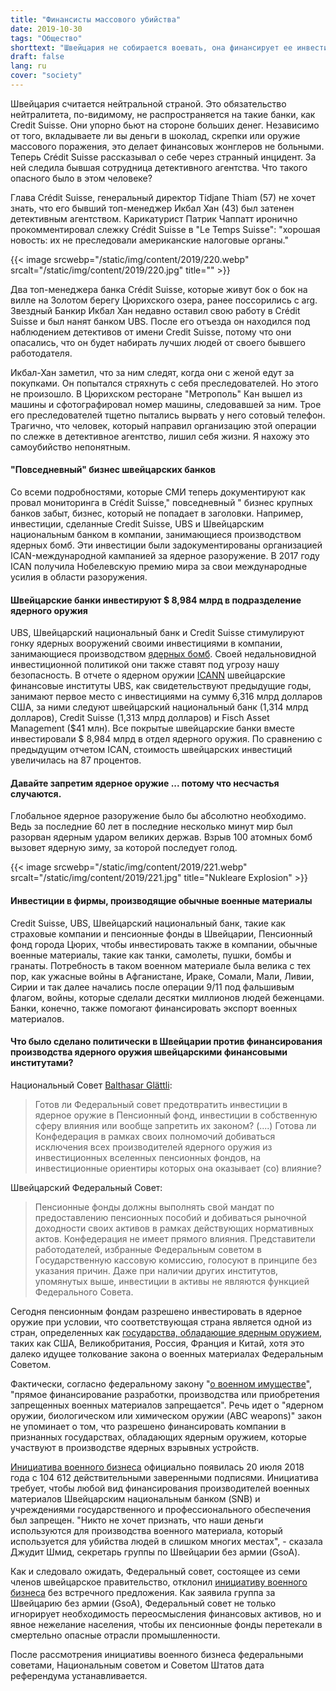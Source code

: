 ```yaml
---
title: "Финансисты массового убийства"
date: 2019-10-30
tags: "Общество"
shorttext: "Швейцария не собирается воевать, она финансирует ее инвестициями почти в 9 миллиардов долларов в ядерное оружие."
draft: false
lang: ru
cover: "society"
---
```


Швейцария считается нейтральной страной. Это обязательство нейтралитета, по-видимому, не распространяется на такие банки, как Credit Suisse. Они упорно бьют на стороне больших денег. Независимо от того, вкладываете ли вы деньги в шоколад, скрепки или оружие массового поражения, это делает финансовых жонглеров не больными. Теперь Crédit Suisse рассказывал о себе через странный инцидент. За ней следила бывшая сотрудница детективного агентства. Что такого опасного было в этом человеке?

Глава Crédit Suisse, генеральный директор Tidjane Thiam (57) не хочет знать, что его бывший топ-менеджер Икбал Хан (43) был затенен детективным агентством. Карикатурист Патрик Чаппатт иронично прокомментировал слежку Crédit Suisse в "Le Temps Suisse": "хорошая новость: их не преследовали американские налоговые органы."

{{< image srcwebp="/static/img/content/2019/220.webp" srcalt="/static/img/content/2019/220.jpg" title="" >}}

Два топ-менеджера банка Crédit Suisse, которые живут бок о бок на вилле на Золотом берегу Цюрихского озера, ранее поссорились с arg. Звездный Банкир Икбал Хан недавно оставил свою работу в Crédit Suisse и был нанят банком UBS. После его отъезда он находился под наблюдением детективов от имени Credit Suisse, потому что они опасались, что он будет набирать лучших людей от своего бывшего работодателя.

Икбал-Хан заметил, что за ним следят, когда они с женой едут за покупками. Он попытался стряхнуть с себя преследователей. Но этого не произошло. В Цюрихском ресторане "Метрополь" Кан вышел из машины и сфотографировал номер машины, следовавшей за ним. Трое его преследователей тщетно пытались вырвать у него сотовый телефон. Трагично, что человек, который направил организацию этой операции по слежке в детективное агентство, лишил себя жизни. Я нахожу это самоубийство непонятным.

#### "Повседневный" бизнес швейцарских банков

Со всеми подробностями, которые СМИ теперь документируют как провал мониторинга в Crédit Suisse," повседневный " бизнес крупных банков забыт, бизнес, который не попадает в заголовки. Например, инвестиции, сделанные Credit Suisse, UBS и Швейцарским национальным банком в компании, занимающиеся производством ядерных бомб. Эти инвестиции были задокументированы организацией ICAN-международной кампанией за ядерное разоружение. В 2017 году ICAN получила Нобелевскую премию мира за свои международные усилия в области разоружения.

#### Швейцарские банки инвестируют $ 8,984 млрд в подразделение ядерного оружия

UBS, Швейцарский национальный банк и Credit Suisse стимулируют гонку ядерных вооружений своими инвестициями в компании, занимающиеся производством [ядерных бомб](/static/downloads/2019_HOS_web.pdf "Financing the companies that make nuclear weapons"). Своей недальновидной инвестиционной политикой они также ставят под угрозу нашу безопасность. В отчете о ядерном оружии [ICANN](https://www.icanswitzerland.ch/schweizer-banken-finanzieren-massenvernichtung-ein-untragbares-sicherheitsrisiko/ "Schweizer Banken finanzieren Massenvernichtung – ein untragbares Sicherheitsrisiko") швейцарские финансовые институты UBS, как свидетельствуют предыдущие годы, занимают первое место с инвестициями на сумму 6,316 млрд долларов США, за ними следуют швейцарский национальный банк (1,314 млрд долларов), Credit Suisse (1,313 млрд долларов) и Fisch Asset Management ($41 млн). Все покрытые швейцарские банки вместе инвестировали $ 8,984 млрд в отдел ядерного оружия. По сравнению с предыдущим отчетом ICAN, стоимость швейцарских инвестиций увеличилась на 87 процентов.

#### Давайте запретим ядерное оружие ... потому что несчастья случаются.

Глобальное ядерное разоружение было бы абсолютно необходимо. Ведь за последние 60 лет в последние несколько минут мир был разорван ядерным ударом великих держав. Взрыв 100 атомных бомб вызовет ядерную зиму, за которой последует голод.

{{< image srcwebp="/static/img/content/2019/221.webp" srcalt="/static/img/content/2019/221.jpg" title="Nukleare Explosion" >}}

#### Инвестиции в фирмы, производящие обычные военные материалы

Credit Suisse, UBS, Швейцарский национальный банк, такие как страховые компании и пенсионные фонды в Швейцарии, Пенсионный фонд города Цюрих, чтобы инвестировать также в компании, обычные военные материалы, такие как танки, самолеты, пушки, бомбы и гранаты. Потребность в таком военном материале была велика с тех пор, как ужасные войны в Афганистане, Ираке, Сомали, Мали, Ливии, Сирии и так далее начались после операции 9/11 под фальшивым флагом, войны, которые сделали десятки миллионов людей беженцами. Банки, конечно, также помогают финансировать экспорт военных материалов.

#### Что было сделано политически в Швейцарии против финансирования производства ядерного оружия швейцарскими финансовыми институтами?

Национальный Совет [Balthasar Glättli](https://www.parlament.ch/DE/ratsbetrieb/suche-curia-vista/geschaeft?AffairId=20173764 "Ist der Bundesrat bereit, Investitionen in Atomwaffen bei Pensionskassenanlagen im eigenen Einflussbereich zu verhindern oder allgemein gesetzlich zu verbieten?"):

> Готов ли Федеральный совет предотвратить инвестиции в ядерное оружие в Пенсионный фонд, инвестиции в собственную сферу влияния или вообще запретить их законом? (....) Готова ли Конфедерация в рамках своих полномочий добиваться исключения всех производителей ядерного оружия из инвестиционных вселенных пенсионных фондов, на инвестиционные ориентиры которых она оказывает (со) влияние?

Швейцарский Федеральный Совет:

> Пенсионные фонды должны выполнять свой мандат по предоставлению пенсионных пособий и добиваться рыночной доходности своих активов в рамках действующих нормативных актов. Конфедерация не имеет прямого влияния. Представители работодателей, избранные Федеральным советом в Государственную кассовую комиссию, голосуют в принципе без указания причин. Даже при наличии других институтов, упомянутых выше, инвестиции в активы не являются функцией Федерального Совета.

Сегодня пенсионным фондам разрешено инвестировать в ядерное оружие при условии, что соответствующая страна является одной из стран, определенных как [государства, обладающие ядерным оружием](https://kriegsgeschaefte.ch/der-initiativtext/ "Art. 107a Verbot der Finanzierung von Kriegsmaterialproduzenten"), таких как США, Великобритания, Россия, Франция и Китай, хотя это далеко идущее толкование закона о военных материалах Федеральным Советом.

Фактически, согласно федеральному закону "[о военном имуществе](https://www.admin.ch/opc/de/classified-compilation/19960753/index.html "Bundesgesetz über das Kriegsmaterial")", "прямое финансирование разработки, производства или приобретения запрещенных военных материалов запрещается". Речь идет о "ядерном оружии, биологическом или химическом оружии (ABC weapons)" закон не упоминает о том, что разрешено финансировать компании в признанных государствах, обладающих ядерным оружием, которые участвуют в производстве ядерных взрывных устройств.

[Инициатива военного бизнеса](https://www.gsoa.ch/press_release/kriegsgeschaefte-initiative-offiziell-zustande-gekommen/ "Kriegsgeschäfte-Initiative offiziell zustande gekommen") официально появилась 20 июля 2018 года с 104 612 действительными заверенными подписями.  Инициатива требует, чтобы любой вид финансирования производителей военных материалов Швейцарским национальным банком (SNB) и учреждениями государственного и профессионального обеспечения был запрещен. "Никто не хочет признать, что наши деньги используются для производства военного материала, который используется для убийства людей в слишком многих местах", - сказала Джудит Шмид, секретарь группы по Швейцарии без армии (GsoA).

Как и следовало ожидать, Федеральный совет, состоящее из семи членов швейцарское правительство, отклонил [инициативу военного бизнеса](https://www.gsoa.ch/press_release/mutloser-bundesrat-verkennt-wille-der-bevoelkerung/ "Mutloser Bundesrat verkennt Wille der Bevölkerung") без встречного предложения. Как заявила группа за Швейцарию без армии (GsoA), Федеральный совет не только игнорирует необходимость переосмысления финансовых активов, но и явное нежелание населения, чтобы их пенсионные фонды перетекали в смертельно опасные отрасли промышленности.

После рассмотрения инициативы военного бизнеса федеральными советами, Национальным советом и Советом Штатов дата референдума устанавливается.
